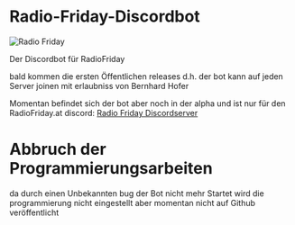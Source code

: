 # Radio-Friday-Discordbot

![Radio Friday](https://ragefx.de/radiofriday/bot/Unbenannsgt.png)

Der Discordbot für RadioFriday

bald kommen die ersten Öffentlichen releases d.h. der bot kann auf jeden Server joinen mit erlaubniss von Bernhard Hofer 

Momentan befindet sich der bot aber noch in der alpha und ist nur für den RadioFriday.at discord: [Radio Friday Discordserver](https://discord.gg/yVuFnqq "klick hier zum joinen")

# Abbruch der Programmierungsarbeiten

da durch einen Unbekannten bug der Bot nicht mehr Startet wird die programmierung nicht eingestellt aber momentan nicht auf Github veröffentlicht
